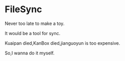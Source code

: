 # FileSync
Never too late to make a toy.  

It would be a tool for sync.  

Kuaipan died,KanBox died,jianguoyun is too expensive.  

So,I wanna do it myself.  
